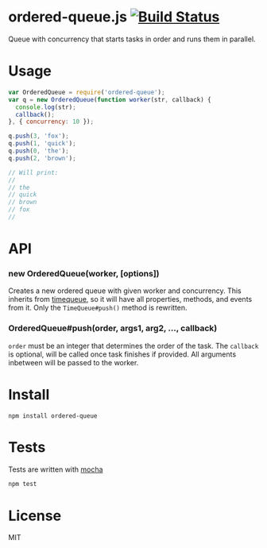 # ordered-queue.js [![Build Status](https://secure.travis-ci.org/fent/ordered-queue.js.png)](http://travis-ci.org/fent/ordered-queue.js)

Queue with concurrency that starts tasks in order and runs them in parallel.


# Usage

```js
var OrderedQueue = require('ordered-queue');
var q = new OrderedQueue(function worker(str, callback) {
  console.log(str);
  callback();
}, { concurrency: 10 });

q.push(3, 'fox');
q.push(1, 'quick');
q.push(0, 'the');
q.push(2, 'brown');

// Will print:
//
// the
// quick
// brown
// fox
//
```


# API

### new OrderedQueue(worker, [options])

Creates a new ordered queue with given worker and concurrency. This inherits from [timequeue](https://github.com/fent/timequeue.js), so it will have all properties, methods, and events from it. Only the `TimeQueue#push()` method is rewritten.

### OrderedQueue#push(order, args1, arg2, ..., callback)

`order` must be an integer that determines the order of the task. The `callback` is optional, will be called once task finishes if provided. All arguments inbetween will be passed to the worker.


# Install

    npm install ordered-queue


# Tests
Tests are written with [mocha](http://visionmedia.github.com/mocha/)

```bash
npm test
```

# License
MIT
